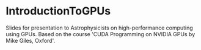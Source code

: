# IntroductionToGPUs
Slides for presentation to Astrophysicists on high-performance computing using GPUs. Based on the course 'CUDA Programming on NVIDIA GPUs by Mike Giles, Oxford'.
